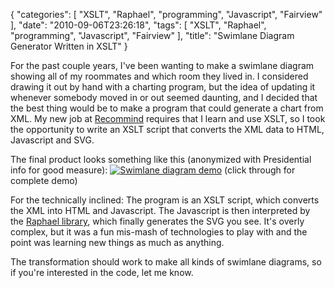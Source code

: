{
    "categories": [
        "XSLT", 
        "Raphael", 
        "programming", 
        "Javascript", 
        "Fairview"
    ], 
    "date": "2010-09-06T23:26:18", 
    "tags": [
        "XSLT", 
        "Raphael", 
        "programming", 
        "Javascript", 
        "Fairview"
    ], 
    "title": "Swimlane Diagram Generator Written in XSLT"
}

For the past couple years, I've been wanting to make a swimlane diagram showing all of my roommates and which room they lived in. I considered drawing it out by hand with a charting program, but the idea of updating it whenever somebody moved in or out seemed daunting, and I decided that the best thing would be to make a program that could generate a chart from XML. My new job at <a href="http://recommind.com">Recommind</a> requires that I learn and use XSLT, so I took the opportunity to write an XSLT script that converts the XML data to HTML, Javascript and SVG. 

The final product looks something like this (anonymized with Presidential info for good measure):
<a href="http://michaeljaylissner.com/archive/swimlanes/dummy.html"><img src="http://michaeljaylissner.com/files/images/swimlane-screenshot.png" alt="Swimlane diagram demo"></a>
(click through for complete demo)

For the technically inclined: The program is an XSLT script, which converts the XML into HTML and Javascript. The Javascript is then interpreted by the <a href="http://raphaeljs.com/">Raphael library</a>, which finally generates the SVG you see. It's overly complex, but it was a fun mis-mash of technologies to play with and the point was learning new things as much as anything.

The transformation should work to make all kinds of swimlane diagrams, so if you're interested in the code, let me know.
